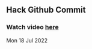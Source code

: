 
 ## Hack Github Commit 
 ### Watch video <a href="https://www.youtube.com">here</a> 
 Mon 18 Jul 2022 
